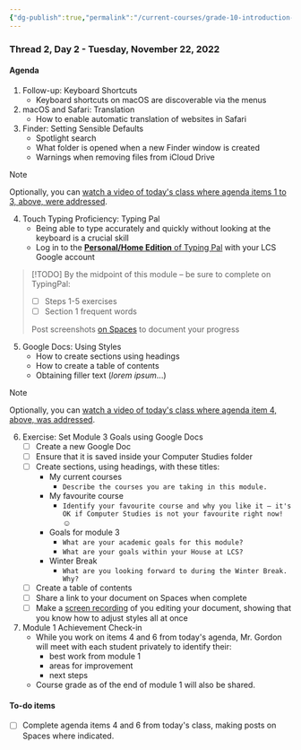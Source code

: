 ```yaml
---
{"dg-publish":true,"permalink":"/current-courses/grade-10-introduction-to-computer-studies/section-1/thread-2/day-2/","dgHomeLink":false}
---
```


### Thread 2, Day 2 - Tuesday, November 22, 2022
#### Agenda
1. Follow-up: Keyboard Shortcuts
	- Keyboard shortcuts on macOS are discoverable via the menus
2. macOS and Safari: Translation
	- How to enable automatic translation of websites in Safari
3. Finder: Setting Sensible Defaults
	- Spotlight search
	- What folder is opened when a new Finder window is created
	- Warnings when removing files from iCloud Drive

> [!NOTE]
> Optionally, you can [watch a video of today's class where agenda items 1 to 3, above, were addressed](https://www.youtube.com/embed/aeQLYWvusK8).

4. Touch Typing Proficiency: Typing Pal
	- Being able to type accurately and quickly without looking at the keyboard is a crucial skill
	- Log in to the [**Personal/Home Edition** of Typing Pal](https://services.druide.com/connexion/externe?app=taptouche&langue=en&redirect_uri=https://app.typingpal.com/connexion/valide-connexion-druide) with your LCS Google account

> [!TODO] 
> By the midpoint of this module – be sure to complete on TypingPal:
> - [ ] Steps 1-5 exercises
> - [ ] Section 1 frequent words
>       
> Post screenshots [on Spaces](https://ca.spacesedu.com/) to document your progress

5. Google Docs: Using Styles
	- How to create sections using headings
	- How to create a table of contents
	- Obtaining filler text (*lorem ipsum*...)
	
> [!NOTE]
> Optionally, you can [watch a video of today's class where agenda item 4, above, was addressed](https://www.youtube.com/embed/5YSfeGb2GfI).

6. Exercise: Set Module 3 Goals using Google Docs
	- [ ] Create a new Google Doc
	- [ ] Ensure that it is saved inside your Computer Studies folder
	- [ ] Create sections, using headings, with these titles:
		- My current courses
			- `Describe the courses you are taking in this module.`
		- My favourite course
			- `Identify your favourite course and why you like it – it's OK if Computer Studies is not your favourite right now! ` ☺️
		- Goals for module 3
			- `What are your academic goals for this module?`
			- `What are your goals within your House at LCS?`
		- Winter Break
			- `What are you looking forward to during the Winter Break. Why?`
	- [ ] Create a table of contents
	- [ ] Share a link to your document on Spaces when complete
	- [ ] Make a [screen recording](https://support.apple.com/en-us/HT208721) of you editing your document, showing that you know how to adjust styles all at once
7. Module 1 Achievement Check-in
	 - While you work on items 4 and 6 from today's agenda, Mr. Gordon will meet with each student privately to identify their:
		 - best work from module 1
		 - areas for improvement
		 - next steps
	 - Course grade as of the end of module 1 will also be shared.
	

#### To-do items
- [ ] Complete agenda items 4 and 6 from today's class, making posts on Spaces where indicated.